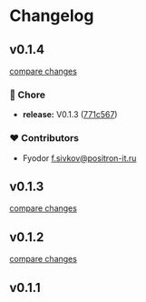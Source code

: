 # Changelog


## v0.1.4

[compare changes](https://github.com/Ga11et/nuxt-auth-grokhotov/compare/v0.1.2...v0.1.4)

### 🏡 Chore

- **release:** V0.1.3 ([771c567](https://github.com/Ga11et/nuxt-auth-grokhotov/commit/771c567))

### ❤️ Contributors

- Fyodor <f.sivkov@positron-it.ru>

## v0.1.3

[compare changes](https://github.com/Ga11et/nuxt-auth-grokhotov/compare/v0.1.2...v0.1.3)

## v0.1.2

[compare changes](https://github.com/Ga11et/nuxt-auth-grokhotov/compare/v0.1.1...v0.1.2)

## v0.1.1

